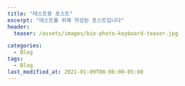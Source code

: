 ```yaml
---
title: "테스트용 포스트"
excerpt: "테스트를 위해 작성된 포스트입니다"
header:
  teaser: /assets/images/bio-photo-keyboard-teaser.jpg

categories:
  - Blog
tags:
  - Blog
last_modified_at: 2021-01-09T08:06:00-05:00
---
```

